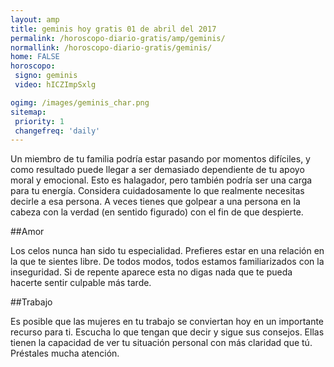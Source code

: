 ```yaml
---
layout: amp
title: geminis hoy gratis 01 de abril del 2017 
permalink: /horoscopo-diario-gratis/amp/geminis/
normallink: /horoscopo-diario-gratis/geminis/
home: FALSE
horoscopo:
 signo: geminis
 video: hICZImpSxlg

ogimg: /images/geminis_char.png
sitemap:
 priority: 1
 changefreq: 'daily'
---
```



Un miembro de tu familia podría estar pasando por momentos difíciles, y como resultado puede llegar a ser demasiado dependiente de tu apoyo moral y emocional. Esto es halagador, pero también podría ser una carga para tu energía. Considera cuidadosamente lo que realmente necesitas decirle a esa persona. A veces tienes que golpear a una persona en la cabeza con la verdad (en sentido figurado) con el fin de que despierte.

##Amor

Los celos nunca han sido tu especialidad. Prefieres estar en una relación en la que te sientes libre. De todos modos, todos estamos familiarizados con la inseguridad. Si de repente aparece esta no digas nada que te pueda hacerte sentir culpable más tarde.

##Trabajo

Es posible que las mujeres en tu trabajo se conviertan hoy en un importante recurso para ti. Escucha lo que tengan que decir y sigue sus consejos. Ellas tienen la capacidad de ver tu situación personal con más claridad que tú. Préstales mucha atención.